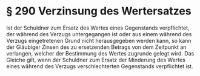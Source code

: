 # § 290 Verzinsung des Wertersatzes
Ist der Schuldner zum Ersatz des Wertes eines Gegenstands verpflichtet, der während des Verzugs untergegangen ist oder aus einem während des Verzugs eingetretenen Grund nicht herausgegeben werden kann, so kann der Gläubiger Zinsen des zu ersetzenden Betrags von dem Zeitpunkt an verlangen, welcher der Bestimmung des Wertes zugrunde gelegt wird. Das Gleiche gilt, wenn der Schuldner zum Ersatz der Minderung des Wertes eines während des Verzugs verschlechterten Gegenstands verpflichtet ist.